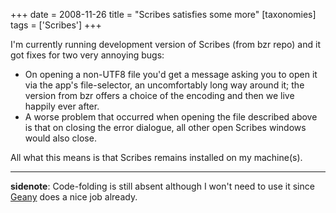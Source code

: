 +++
date = 2008-11-26
title = "Scribes satisfies some more"
[taxonomies]
tags = ['Scribes']
+++

I'm currently running development version of Scribes (from bzr repo)
and it got fixes for two very annoying bugs:

-   On opening a non-UTF8 file you'd get a message asking you to open
    it via the app's file-selector, an uncomfortably long way around
    it; the version from bzr offers a choice of the encoding and then we
    live happily ever after.
-   A worse problem that occurred when opening the file described above
    is that on closing the error dialogue, all other open Scribes
    windows would also close.

All what this means is that Scribes remains installed on my machine(s).

---

**sidenote**: Code-folding is still absent although I won't need to use
it since [Geany] does a nice job already.

  [Geany]: http://tshepang.net/project-of-note-geany
